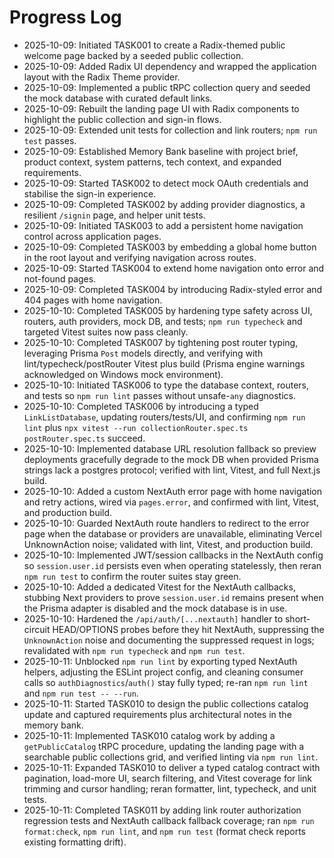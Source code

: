 # Progress Log

- 2025-10-09: Initiated TASK001 to create a Radix-themed public welcome page backed by a seeded public collection.
- 2025-10-09: Added Radix UI dependency and wrapped the application layout with the Radix Theme provider.
- 2025-10-09: Implemented a public tRPC collection query and seeded the mock database with curated default links.
- 2025-10-09: Rebuilt the landing page UI with Radix components to highlight the public collection and sign-in flows.
- 2025-10-09: Extended unit tests for collection and link routers; `npm run test` passes.
- 2025-10-09: Established Memory Bank baseline with project brief, product context, system patterns, tech context, and expanded requirements.
- 2025-10-09: Started TASK002 to detect mock OAuth credentials and stabilise the sign-in experience.
- 2025-10-09: Completed TASK002 by adding provider diagnostics, a resilient `/signin` page, and helper unit tests.
- 2025-10-09: Initiated TASK003 to add a persistent home navigation control across application pages.
- 2025-10-09: Completed TASK003 by embedding a global home button in the root layout and verifying navigation across routes.
- 2025-10-09: Started TASK004 to extend home navigation onto error and not-found pages.
- 2025-10-09: Completed TASK004 by introducing Radix-styled error and 404 pages with home navigation.
- 2025-10-10: Completed TASK005 by hardening type safety across UI, routers, auth providers, mock DB, and tests; `npm run typecheck` and targeted Vitest suites now pass cleanly.
- 2025-10-10: Completed TASK007 by tightening post router typing, leveraging Prisma `Post` models directly, and verifying with lint/typecheck/postRouter Vitest plus build (Prisma engine warnings acknowledged on Windows mock environment).
- 2025-10-10: Initiated TASK006 to type the database context, routers, and tests so `npm run lint` passes without unsafe-`any` diagnostics.
- 2025-10-10: Completed TASK006 by introducing a typed `LinkListDatabase`, updating routers/tests/UI, and confirming `npm run lint` plus `npx vitest --run collectionRouter.spec.ts postRouter.spec.ts` succeed.
- 2025-10-10: Implemented database URL resolution fallback so preview deployments gracefully degrade to the mock DB when provided Prisma strings lack a postgres protocol; verified with lint, Vitest, and full Next.js build.
- 2025-10-10: Added a custom NextAuth error page with home navigation and retry actions, wired via `pages.error`, and confirmed with lint, Vitest, and production build.
- 2025-10-10: Guarded NextAuth route handlers to redirect to the error page when the database or providers are unavailable, eliminating Vercel UnknownAction noise; validated with lint, Vitest, and production build.
- 2025-10-10: Implemented JWT/session callbacks in the NextAuth config so `session.user.id` persists even when operating statelessly, then reran `npm run test` to confirm the router suites stay green.
- 2025-10-10: Added a dedicated Vitest for the NextAuth callbacks, stubbing Next providers to prove `session.user.id` remains present when the Prisma adapter is disabled and the mock database is in use.
- 2025-10-10: Hardened the `/api/auth/[...nextauth]` handler to short-circuit HEAD/OPTIONS probes before they hit NextAuth, suppressing the `UnknownAction` noise and documenting the suppressed request in logs; revalidated with `npm run typecheck` and `npm run test`.
- 2025-10-11: Unblocked `npm run lint` by exporting typed NextAuth helpers, adjusting the ESLint project config, and cleaning consumer calls so `authDiagnostics`/`auth()` stay fully typed; re-ran `npm run lint` and `npm run test -- --run`.
- 2025-10-11: Started TASK010 to design the public collections catalog update and captured requirements plus architectural notes in the memory bank.
- 2025-10-11: Implemented TASK010 catalog work by adding a `getPublicCatalog` tRPC procedure, updating the landing page with a searchable public collections grid, and verified linting via `npm run lint`.
- 2025-10-11: Expanded TASK010 to deliver a typed catalog contract with pagination, load-more UI, search filtering, and Vitest coverage for link trimming and cursor handling; reran formatter, lint, typecheck, and unit tests.
- 2025-10-11: Completed TASK011 by adding link router authorization regression tests and NextAuth callback fallback coverage; ran `npm run format:check`, `npm run lint`, and `npm run test` (format check reports existing formatting drift).
